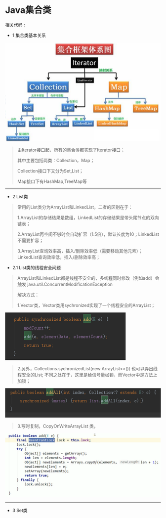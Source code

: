 # Java集合类
相关代码 : 

 - 1 集合类基本关系

![heap](../../imgs/collection_1.png "collection")
>
> 由Iterator接口起，所有的集合类都实现了Iterator接口；
> 
> 其中主要包括两类：Collection，Map；
> 
> Collection接口下又分为Set,List；
> 
> Map接口下有HashMap,TreeMap等
----------
 - 2 List类
> 常用的List类分为ArrayList和LinkedList，二者的区别在于：
> 
>   1.ArrayList的存储结果是数组，LinkedList的存储结果是带头尾节点的双向链表；
>   
>   2.ArrayList再空间不够时会自动扩容（1.5倍），默认长度为10；LinkedList不需要扩容；
> 
>   3.ArrayList查询效率高，插入/删除效率低（需要移动其他元素）；LinkedList查询效率低，插入/删除效率高；
> 
 - 2.1 List类的线程安全问题
> ArrayList和LinkedList都是线程不安全的，多线程同时修改（例如add）会触发 java.util.ConcurrentModificationException
> 
> 解决方式：
> 
>   1.Vector类，Vector类用sychronized实现了一个线程安全的ArrayList；
> 
![heap](../../imgs/vector_add.png "collection")
> 
>   2.另外，Collections.sychronizedList(new ArrayList<>()) 也可以弄出线程安全的List; 不同之处在于，这里是给信号量枷锁，而Vector中是方法上加锁；
> 
![heap](../../imgs/sychronizedList_add.png "collection")
>
>   3.写时复制，CopyOnWriteArrayList 类，
> 
![heap](../../imgs/copyOnWriteList.png "collection")
>
----------
 - 3 Set类